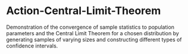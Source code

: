 # Action-Central-Limit-Theorem
Demonstration of the convergence of sample statistics to population parameters and the Central Limit Theorem for a chosen distribution by generating samples of varying sizes and constructing different types of confidence intervals.
